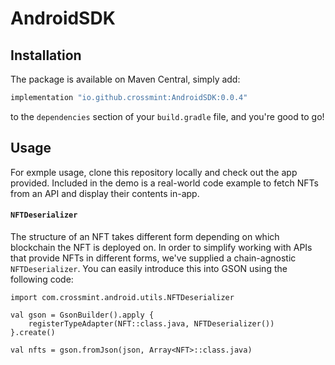 # AndroidSDK

## Installation

The package is available on Maven Central, simply add:
```groovy
implementation "io.github.crossmint:AndroidSDK:0.0.4"
```
to the `dependencies` section of your `build.gradle` file, and you're good to go!

## Usage

For exmple usage, clone this repository locally and check out the app provided. 
Included in the demo is a real-world code example to fetch NFTs from an API and display their contents in-app.

#### `NFTDeserializer`

The structure of an NFT takes different form depending on which blockchain the NFT is deployed on.
In order to simplify working with APIs that provide NFTs in different forms, we've supplied a chain-agnostic `NFTDeserializer`.
You can easily introduce this into GSON using the following code:
```
import com.crossmint.android.utils.NFTDeserializer

val gson = GsonBuilder().apply {
    registerTypeAdapter(NFT::class.java, NFTDeserializer())
}.create()

val nfts = gson.fromJson(json, Array<NFT>::class.java)
```
